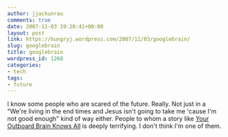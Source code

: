 ```yaml
---
author: jjackunrau
comments: true
date: 2007-11-03 19:20:41+00:00
layout: post
link: https://hungryj.wordpress.com/2007/11/03/googlebrain/
slug: googlebrain
title: googlebrain
wordpress_id: 1268
categories:
- tech
tags:
- future
---
```


I know some people who are scared of the future. Really. Not just in a "We're living in the end times and Jesus isn't going to take me 'cause I'm not good enough" kind of way either. People to whom a story like [Your Outboard Brain Knows All](http://www.wired.com/techbiz/people/magazine/15-10/st_thompson) is deeply terrifying. I don't think I'm one of them.
